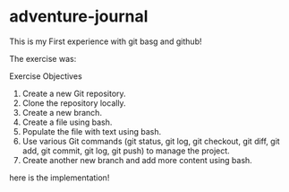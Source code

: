 # adventure-journal

This is my First experience with git basg and github!

The exercise was:

Exercise Objectives
1. Create a new Git repository.
2. Clone the repository locally.
3. Create a new branch.
4. Create a file using bash.
5. Populate the file with text using bash.
6. Use various Git commands (git status, git log, git checkout, git diff,
git add, git commit, git log, git push) to manage the project.
7. Create another new branch and add more content using bash.

here is the implementation!
